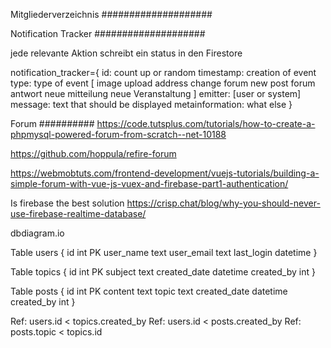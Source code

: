 Mitgliederverzeichnis
####################




Notification Tracker
####################

jede relevante Aktion schreibt ein status in den Firestore

notification_tracker={
	id: count up or random
	timestamp: creation of event
	type: type of event 
		[
			image upload
			address change
			forum new post
			forum antwort
			neue mitteilung
			neue Veranstaltung
		]
	emitter: [user or system]
	message: text that should be displayed
	metainformation: what else 
}


Forum
##########
https://code.tutsplus.com/tutorials/how-to-create-a-phpmysql-powered-forum-from-scratch--net-10188

https://github.com/hoppula/refire-forum

https://webmobtuts.com/frontend-development/vuejs-tutorials/building-a-simple-forum-with-vue-js-vuex-and-firebase-part1-authentication/

Is firebase the best solution
https://crisp.chat/blog/why-you-should-never-use-firebase-realtime-database/

dbdiagram.io

Table users {
  id int PK
  user_name text
  user_email text
  last_login datetime
}

Table topics {
  id int PK
  subject text
  created_date datetime
  created_by int
}

Table posts {
  id int PK
  content text
  topic text
  created_date datetime
  created_by int
}

Ref: users.id < topics.created_by
Ref: users.id < posts.created_by
Ref: posts.topic < topics.id